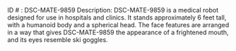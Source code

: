 ID # : DSC-MATE-9859
Description: DSC-MATE-9859 is a medical robot designed for use in hospitals and clinics. It stands approximately 6 feet tall, with a humanoid body and a spherical head. The face features are arranged in a way that gives DSC-MATE-9859 the appearance of a frightened mouth, and its eyes resemble ski goggles.